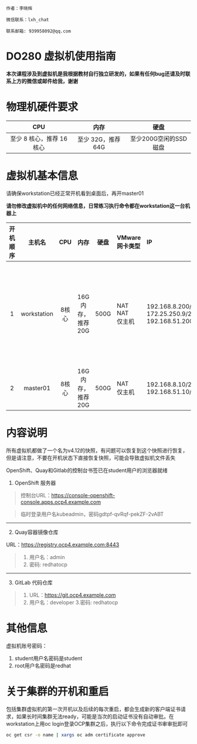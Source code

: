```textile
作者：李晓辉

微信联系：lxh_chat

联系邮箱: 939958092@qq.com
```

# DO280 虚拟机使用指南

**本次课程涉及到虚拟机是我根据教材自行独立研发的，如果有任何bug还请及时联系上方的微信或邮件给我，谢谢**

# 物理机硬件要求

|CPU|内存|硬盘|
|:-:|:-:|:-:|
|至少 8 核心，推荐 16 核心|至少 32G，推荐 64G|至少200G空闲的SSD磁盘|

# 虚拟机基本信息

请确保workstation已经正常开机看到桌面后，再开master01

**请勿修改虚拟机中的任何网络信息，日常练习执行命令都在workstation这一台机器上**

|开机顺序|主机名|CPU|内存|硬盘|VMware网卡类型|IP|角色|备注|
|:-:|:-:|:-:|:-:|:-:|:-|:-|:-|:-|
|1|workstation|8核心|16G内存，推荐20G|500G|NAT<br>NAT<br>仅主机|192.168.8.200/24<br>172.25.250.9/24<br>192.168.51.200/24|容器镜像仓库<br>Gitlab 代码库<br>Helm 服务器<br>DNS 服务器<br>Haproxy服务器<br>OpenShift 客户端||
|2|master01|8核心|16G内存，推荐20G|500G|NAT<br>仅主机|192.168.8.10/24<br>192.168.51.10/24|OpenShift v4.12|Multus 网络网卡名称 ens192<br>Multus IP 地址：192.168.51.10/24|

# 内容说明

所有虚拟机都做了一个名为v4.12的快照，有问题可以恢复到这个快照进行恢复，但是请注意，不要在开机状态下直接恢复快照，可能会导致虚拟机文件丢失

OpenShift、Quay和Gitlab的控制台书签已在student用户的浏览器就绪

1.	OpenShift 服务器

> 控制台URL：https://console-openshift-console.apps.ocp4.example.com

> 临时登录用户名kubeadmin，密码gdtpf-qvRqf-pekZF-2vABT
___

2.	Quay容器镜像仓库

URL：https://registry.ocp4.example.com:8443

> 1. 用户名：admin
> 2. 密码: redhatocp
___

3.	GitLab 代码仓库

> 1. URL：https://git.ocp4.example.com
> 2. 用户名：developer
> 3.密码: redhatocp

# 其他信息

虚拟机账号密码：

1. student用户名密码是student
2. root用户名密码是redhat

# 关于集群的开机和重启

包括集群虚拟机的第一次开机以及后续的每次重启，都会生成新的客户端证书请求，如果长时间集群无法ready，可能是当次的启动证书没有自动审批。在workstation上用oc login登录OCP集群之后，执行以下命令完成证书审审批即可

```bash
oc get csr -o name | xargs oc adm certificate approve
```
